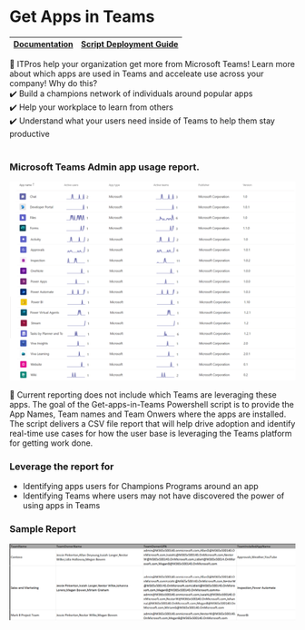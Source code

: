 # Get Apps in Teams

|[Documentation](https://github.com/SteveoMS/Get-apps-in-Teams/wiki/Documentation)|[Script Deployment Guide](https://github.com/SteveoMS/Get-apps-in-Teams/wiki/PowerShell-configuration-to-run-script)
|-------------|----------------|

👋 ITPros help your organization get more from Microsoft Teams! Learn more about which apps are used in Teams and acceleate use across your company!
Why do this?
<br/>
✔️ Build a champions network of individuals around popular apps
<br/>
✔️ Help your workplace to learn from others
<br/>
✔️ Understand what your users need inside of Teams to help them stay productive
<br/>
<br/>
### Microsoft Teams Admin app usage report.
![admin](/images/AppsReportingv2.png )

📰 Current reporting does not include which Teams are leveraging these apps. The goal of the Get-apps-in-Teams Powershell script is to provide the App Names, Team names and Team Onwers where the apps are installed. The script delivers a CSV file report that will help drive adoption and identify real-time use cases for how the user base is leveraging the Teams platform for getting work done.

### Leverage the report for
* Identifying apps users for Champions Programs around an app
* Identifying Teams where users may not have discovered the power of using apps in Teams
### Sample Report
![csv](/images/CSVReport.png )
